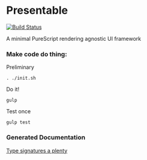 Presentable 
====

[![Build Status](https://travis-ci.org/CapillarySoftware/Presentable.svg?branch=develop)](https://travis-ci.org/CapillarySoftware/Presentable)

A minimal PureScript rendering agnostic UI framework

### Make code do thing:

Preliminary
```
. ./init.sh
```

Do it!
```
gulp
```

Test once
```
gulp test
```

### Generated Documentation

[Type signatures a plenty](https://github.com/CapillarySoftware/Presentable/blob/Router/DocGen.md)
